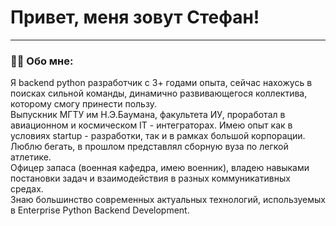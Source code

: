 
# Привет, меня зовут Стефан!

---

### :man_technologist: Обо мне:
 
Я backend python разработчик с 3+ годами опыта, сейчас нахожусь в поисках сильной команды, динамично развивающегося коллектива, которому смогу принести пользу.  
Выпускник МГТУ им Н.Э.Баумана, факультета ИУ, проработал в авиационном и космическом IT - интеграторах. Имею опыт как в условиях startup - разработки, так и в рамках большой корпорации.  
Люблю бегать, в прошлом представлял сборную вуза по легкой атлетике.  
Офицер запаса (военная кафедра, имею военник), владею навыками постановки задач и взаимодействия в разных коммуникативных средах.  
Знаю большинство современных актуальных технологий, используемых в Enterprise Python Backend Development.



<!--
**Stefanbmstu/Stefanbmstu** is a ✨ _special_ ✨ repository because its `README.md` (this file) appears on your GitHub profile.

Here are some ideas to get you started:

- 🔭 I’m currently working on ...
- 🌱 I’m currently learning ...
- 👯 I’m looking to collaborate on ...
- 🤔 I’m looking for help with ...
- 💬 Ask me about ...
- 📫 How to reach me: ...
- 😄 Pronouns: ...
- ⚡ Fun fact: ...
-->
